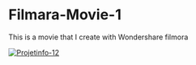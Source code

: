 # Filmara-Movie-1
This is a movie that I create with Wondershare filmora

[![Projetinfo-12](https://img.shields.io/badge/Projetinfo--12-181717?style=for-the-badge)](https://github.com/Projetinfo-12)


